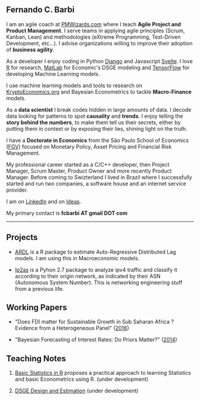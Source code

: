 
## Fernando C. Barbi

I am an agile coach at [PMWizards.com](https://www.pmwizards.com) where I teach **Agile Project and Product Management**. I serve teams in applying agile principles (Scrum, Kanban, Lean) and methodologies (eXtreme Programming, Test-Driven Development, etc...). I advise organizations willing to improve their adoption of **business agility**. 

As a developer I enjoy coding in Python [Django](https://www.djangoproject.com/) and Javascript [Svelte](https://svelte.dev/). I love [R](https://cran.r-project.org/) for research, [MatLab](https://www.mathworks.com/) for Economic's DSGE modeling and [TensorFlow](https://tensorflow.org) for developing Machine Learning models.

I use machine learning models and tools to research on [KryptoEconomics.org](https://www.kryptoeconomics.org/) and Bayesian Econometrics to tackle **Macro-Finance** models. 

As a **data scientist** I break codes hidden in large amounts of data. I decode data looking for patterns to spot **causality** and **trends**. I enjoy telling the **story behind the numbers**, to make them tell us their secrets, either by putting them in context or by exposing their lies, shining light on the truth.

I have a **Doctorate in Economics** from the São Paulo School of Economics ([FGV](http://economics-sp.fgv.br/)) focused on Monetary Policy, Asset Pricing and Financial Risk Management. 

My professional career started as a C/C++ developer, then Project Manager, Scrum Master, Product Owner and more recently Product Manager. Before coming to Swizterland I lived in Brazil where I successfully started and run two companies, a software house and an internet service provider. 

I am on [LinkedIn](https://www.linkedin.com/in/fcbarbi/) and on [Ideas](https://ideas.repec.org/f/pba724.html).

My primary contact is **fcbarbi AT gmail DOT com**

---

Projects 
--------

* [ARDL](https://github.com/fcbarbi/ardl/) is a R package to estimate Auto-Regressive Distributed Lag models. I am using this in Macroeconomic models.

* [Ip2as](https://github.com/fcbarbi/ip2as/) is a Pyhon 2.7 package to analyze ipv4 traffic and classify it according to their origin network, as indicated by their ASN (Autonomous System Number). This is networking engineering stuff from a previous life.

Working Papers 
--------------

* "Does FDI matter for Sustainable Growth in Sub Saharan Africa ? Evidence from a Heterogeneous Panel" ([2016](https://github.com/fcbarbi/research/blob/master/FDI_Sustainable_Growth_SSA_2016.pdf))

* "Bayesian Forecasting of Interest Rates: Do Priors Matter?" ([2014](https://github.com/fcbarbi/research/blob/master/Bayesian_forecasting_interest_rates_do_priors_matter.pdf))

Teaching Notes
--------------

1. [Basic Statistics in R](https://github.com/fcbarbi/statR/) proposes a practical approach to learning Statistics and basic Econometrics using R. (under development) 

2. [DSGE Design and Estimation](https://github.com/fcbarbi/dsge/) (under development) 
